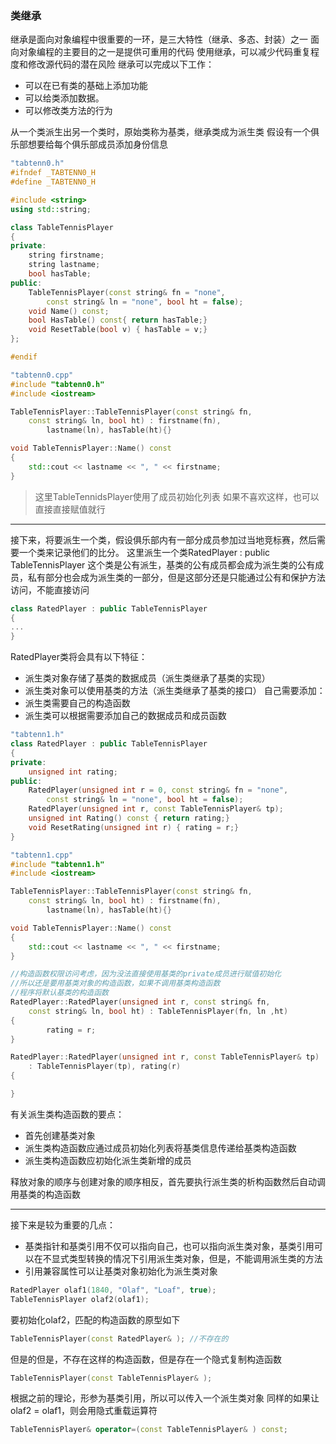 ### 类继承
继承是面向对象编程中很重要的一环，是三大特性（继承、多态、封装）之一
面向对象编程的主要目的之一是提供可重用的代码
使用继承，可以减少代码重复程度和修改源代码的潜在风险
继承可以完成以下工作：
* 可以在已有类的基础上添加功能
* 可以给类添加数据。
* 可以修改类方法的行为

从一个类派生出另一个类时，原始类称为基类，继承类成为派生类
假设有一个俱乐部想要给每个俱乐部成员添加身份信息
```c++
"tabtenn0.h"
#ifndef _TABTENN0_H
#define _TABTENN0_H

#include <string>
using std::string;

class TableTennisPlayer
{
private:
    string firstname;
    string lastname;
    bool hasTable;
public:
    TableTennisPlayer(const string& fn = "none", 
        const string& ln = "none", bool ht = false);
    void Name() const;
    bool HasTable() const{ return hasTable;}
    void ResetTable(bool v) { hasTable = v;}
};

#endif

"tabtenn0.cpp"
#include "tabtenn0.h"
#include <iostream>

TableTennisPlayer::TableTennisPlayer(const string& fn,
    const string& ln, bool ht) : firstname(fn), 
        lastname(ln), hasTable(ht){}

void TableTennisPlayer::Name() const
{
    std::cout << lastname << ", " << firstname;
}
```
> 这里TableTennidsPlayer使用了成员初始化列表
> 如果不喜欢这样，也可以直接直接赋值就行

---

接下来，将要派生一个类，假设俱乐部内有一部分成员参加过当地竞标赛，然后需要一个类来记录他们的比分。
这里派生一个类RatedPlayer : public TableTennisPlayer
这个类是公有派生，基类的公有成员都会成为派生类的公有成员，私有部分也会成为派生类的一部分，但是这部分还是只能通过公有和保护方法访问，不能直接访问
```c++
class RatedPlayer : public TableTennisPlayer
{
...    
}
```
RatedPlayer类将会具有以下特征：
* 派生类对象存储了基类的数据成员（派生类继承了基类的实现）
* 派生类对象可以使用基类的方法（派生类继承了基类的接口）
自己需要添加：
* 派生类需要自己的构造函数
* 派生类可以根据需要添加自己的数据成员和成员函数

```c++
"tabtenn1.h"
class RatedPlayer : public TableTennisPlayer
{
private:
    unsigned int rating;
public:
    RatedPlayer(unsigned int r = 0, const string& fn = "none",
        const string& ln = "none", bool ht = false);
    RatedPlayer(unsigned int r, const TableTennisPlayer& tp);
    unsigned int Rating() const { return rating;}
    void ResetRating(unsigned int r) { rating = r;}
}

"tabtenn1.cpp"
#include "tabtenn1.h"
#include <iostream>

TableTennisPlayer::TableTennisPlayer(const string& fn,
    const string& ln, bool ht) : firstname(fn), 
        lastname(ln), hasTable(ht){}

void TableTennisPlayer::Name() const
{
    std::cout << lastname << ", " << firstname;
}

//构造函数权限访问考虑，因为没法直接使用基类的private成员进行赋值初始化
//所以还是要用基类对象的构造函数，如果不调用基类构造函数
//程序将默认基类的构造函数
RatedPlayer::RatedPlayer(unsigned int r, const string& fn,
    const string& ln, bool ht) : TableTennisPlayer(fn, ln ,ht)
{
        rating = r;
}

RatedPlayer::RatedPlayer(unsigned int r, const TableTennisPlayer& tp)
    : TableTennisPlayer(tp), rating(r)
{

}
```
有关派生类构造函数的要点：
* 首先创建基类对象
* 派生类构造函数应通过成员初始化列表将基类信息传递给基类构造函数
* 派生类构造函数应初始化派生类新增的成员

释放对象的顺序与创建对象的顺序相反，首先要执行派生类的析构函数然后自动调用基类的构造函数

---
接下来是较为重要的几点：
* 基类指针和基类引用不仅可以指向自己，也可以指向派生类对象，基类引用可以在不显式类型转换的情况下引用派生类对象，但是，不能调用派生类的方法
* 引用兼容属性可以让基类对象初始化为派生类对象
```c++
RatedPlayer olaf1(1840, "Olaf", "Loaf", true);
TableTennisPlayer olaf2(olaf1);
```
要初始化olaf2，匹配的构造函数的原型如下
```c++
TableTennisPlayer(const RatedPlayer& ); //不存在的
```
但是的但是，不存在这样的构造函数，但是存在一个隐式复制构造函数
```c++
TableTennisPlayer(const TableTennisPlayer& );
```
根据之前的理论，形参为基类引用，所以可以传入一个派生类对象
同样的如果让olaf2 = olaf1，则会用隐式重载运算符
```c++
TableTennisPlayer& operator=(const TableTennisPlayer& ) const;
```